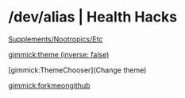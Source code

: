 # /dev/alias | Health Hacks

[Supplements/Nootropics/Etc](supplements-nootropics.md)

<!-- set a default theme -->
[gimmick:theme (inverse: false)](cosmo)

<!-- show a theme chooser in the menu bar -->
[gimmick:ThemeChooser](Change theme)

<!-- show a fork me on github ribbon -->
[gimmick:forkmeongithub](http://github.com/alias1/devalias-healthhacks/)


<!--[Test Submenu]()

  * # SubmenuTitle1
  * [Submenu Item 1]()
  * [Submenu Item 2]()
  * [Submenu Item 3]()
  - - - -
  * [Submenu Item 4]()-->
